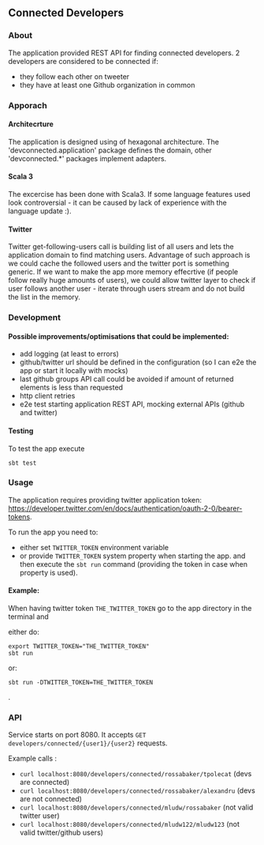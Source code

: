 ## Connected Developers

### About

The application provided REST API for finding connected developers.
2 developers are considered to be connected if:
 - they follow each other on tweeter
 - they have at least one Github organization in common

### Apporach

#### Architecrture

The application is designed using of hexagonal architecture.
The 'devconnected.application' package defines the domain,
other 'devconnected.*' packages implement adapters.

#### Scala 3

The excercise has been done with Scala3.
If some language features used look controversial - it can be caused by lack of experience with the language update :).

#### Twitter

Twitter get-following-users call is building list of all users and lets the application domain to find matching users.
Advantage of such approach is we could cache the followed users and the twitter port is something generic.
If we want to make the app more memory effecrtive (if people follow really huge amounts of users), 
we could allow twitter layer to check if user follows another user - iterate through users stream and do not build the list in the memory.

### Development 

#### Possible improvements/optimisations that could be implemented:

 - add logging (at least to errors)
 - github/twitter url should be defined in the configuration (so I can e2e the app or start it locally with mocks)
 - last github groups API call could be avoided if amount of returned elements is less than requested
 - http client retries
 - e2e test starting application REST API, mocking external APIs (github and twitter)

#### Testing

To test the app execute 
```
sbt test
```

### Usage

The application requires providing twitter application token:
https://developer.twitter.com/en/docs/authentication/oauth-2-0/bearer-tokens.

To run the app you need to:
- either set `TWITTER_TOKEN` environment variable
- or provide `TWITTER_TOKEN` system property when starting the app.
and then execute the `sbt run` command (providing the token in case when property is used).

#### Example:

When having twitter token `THE_TWITTER_TOKEN` go to the app directory in the terminal and

either do:
```
export TWITTER_TOKEN="THE_TWITTER_TOKEN"
sbt run
```

or:
```
sbt run -DTWITTER_TOKEN=THE_TWITTER_TOKEN
```
.

### API

Service starts on port 8080.
It accepts `GET developers/connected/{user1}/{user2}` requests.

Example calls :
- `curl localhost:8080/developers/connected/rossabaker/tpolecat` (devs are connected)
- `curl localhost:8080/developers/connected/rossabaker/alexandru` (devs are not connected)
- `curl localhost:8080/developers/connected/mludw/rossabaker` (not valid twitter user)
- `curl localhost:8080/developers/connected/mludw122/mludw123` (not valid twitter/github users)

